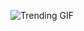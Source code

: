 ![Trending GIF](https://media1.giphy.com/media/2jMtpIi8mhE8ctiMtK/giphy.gif?cid=8bb21772ykupvwdkgs5phr0qccu5cc3r23wezkf6ykdha02x&ep=v1_gifs_search&rid=giphy.gif&ct=g)
